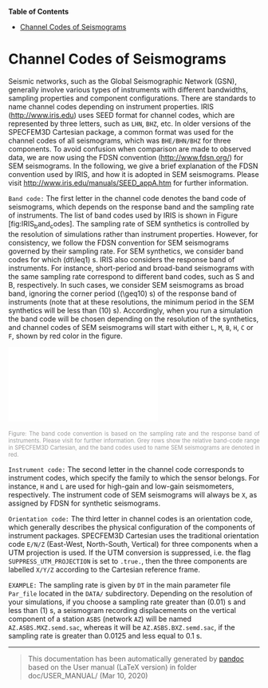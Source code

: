 **Table of Contents**

-   [Channel Codes of Seismograms](#channel-codes-of-seismograms)

Channel Codes of Seismograms
============================

Seismic networks, such as the Global Seismographic Network (GSN), generally involve various types of instruments with different bandwidths, sampling properties and component configurations. There are standards to name channel codes depending on instrument properties. IRIS (<http://www.iris.edu>) uses SEED format for channel codes, which are represented by three letters, such as `LHN`, `BHZ`, etc. In older versions of the SPECFEM3D Cartesian package, a common format was used for the channel codes of all seismograms, which was `BHE/BHN/BHZ` for three components. To avoid confusion when comparison are made to observed data, we are now using the FDSN convention (<http://www.fdsn.org/>) for SEM seismograms. In the following, we give a brief explanation of the FDSN convention used by IRIS, and how it is adopted in SEM seismograms. Please visit <http://www.iris.edu/manuals/SEED_appA.htm> for further information.

`Band code:` The first letter in the channel code denotes the band code of seismograms, which depends on the response band and the sampling rate of instruments. The list of band codes used by IRIS is shown in Figure [fig:IRIS<sub>b</sub>and<sub>c</sub>odes]. The sampling rate of SEM synthetics is controlled by the resolution of simulations rather than instrument properties. However, for consistency, we follow the FDSN convention for SEM seismograms governed by their sampling rate. For SEM synthetics, we consider band codes for which \(dt\leq1\) s. IRIS also considers the response band of instruments. For instance, short-period and broad-band seismograms with the same sampling rate correspond to different band codes, such as S and B, respectively. In such cases, we consider SEM seismograms as broad band, ignoring the corner period (\(\geq10\) s) of the response band of instruments (note that at these resolutions, the minimum period in the SEM synthetics will be less than \(10\) s). Accordingly, when you run a simulation the band code will be chosen depending on the resolution of the synthetics, and channel codes of SEM seismograms will start with either `L`, `M`, `B`, `H`, `C` or `F`, shown by red color in the figure.

![The band code convention is based on the sampling rate and the response band of instruments. Please visit <http://www.iris.edu/manuals/SEED_appA.htm> for further information. Grey rows show the relative band-code range in SPECFEM3D Cartesian, and the band codes used to name SEM seismograms are denoted in red.<span data-label="fig:IRISbandcodes"></span>](figures/IRIS_band_codes.pdf)
<div class="figcaption" style="text-align:justify;font-size:80%"><span style="color:#9A9A9A">Figure: The band code convention is based on the sampling rate and the response band of instruments. Please visit <http://www.iris.edu/manuals/SEED_appA.htm> for further information. Grey rows show the relative band-code range in SPECFEM3D Cartesian, and the band codes used to name SEM seismograms are denoted in red.<span data-label="fig:IRISbandcodes"></span></span></div>

`Instrument code:` The second letter in the channel code corresponds to instrument codes, which specify the family to which the sensor belongs. For instance, `H` and `L` are used for high-gain and low-gain seismometers, respectively. The instrument code of SEM seismograms will always be `X`, as assigned by FDSN for synthetic seismograms.

`Orientation code:` The third letter in channel codes is an orientation code, which generally describes the physical configuration of the components of instrument packages. SPECFEM3D Cartesian uses the traditional orientation code `E/N/Z` (East-West, North-South, Vertical) for three components when a UTM projection is used. If the UTM conversion is suppressed, i.e. the flag `SUPPRESS_UTM_PROJECTION` is set to `.true.`, then the three components are labelled `X/Y/Z` according to the Cartesian reference frame.

`EXAMPLE:` The sampling rate is given by `DT` in the main parameter file `Par_file` located in the `DATA/` subdirectory. Depending on the resolution of your simulations, if you choose a sampling rate greater than \(0.01\) s and less than \(1\) s, a seismogram recording displacements on the vertical component of a station `ASBS` (network `AZ`) will be named `AZ.ASBS.MXZ.semd.sac`, whereas it will be `AZ.ASBS.BXZ.semd.sac`, if the sampling rate is greater than 0.0125 and less equal to 0.1 s.

-----
> This documentation has been automatically generated by [pandoc](http://www.pandoc.org)
> based on the User manual (LaTeX version) in folder doc/USER_MANUAL/
> (Mar 10, 2020)

